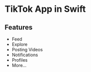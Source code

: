 # TikTok App in Swift

## Features
- Feed
- Explore
- Posting Videos
- Notifications
- Profiles
- More...

